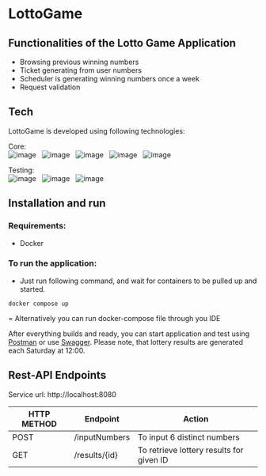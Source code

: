 # LottoGame

## Functionalities of the Lotto Game Application
- Browsing previous winning numbers
- Ticket generating from user numbers
- Scheduler is generating winning numbers once a week
- Request validation


## Tech

LottoGame is developed using following technologies: <br>

Core: <br>
![image](https://img.shields.io/badge/17-Java-orange?style=for-the-badge) &nbsp;
![image](https://img.shields.io/badge/apache_maven-C71A36?style=for-the-badge&logo=apachemaven&logoColor=white) &nbsp;
![image](https://img.shields.io/badge/Spring_Boot-F2F4F9?style=for-the-badge&logo=spring) &nbsp;
![image](https://img.shields.io/badge/MongoDB-4EA94B?style=for-the-badge&logo=mongodb&logoColor=white) &nbsp;
![image](https://img.shields.io/badge/Docker-2CA5E0?style=for-the-badge&logo=docker&logoColor=white) &nbsp;

Testing:<br>
![image](https://img.shields.io/badge/Junit5-25A162?style=for-the-badge&logo=junit5&logoColor=white) &nbsp;
![image](https://img.shields.io/badge/Mockito-78A641?style=for-the-badge) &nbsp;
![image](https://img.shields.io/badge/Testcontainers-9B489A?style=for-the-badge) &nbsp;


## Installation and run

### Requirements:
- Docker

### To run the application:
- Just run following command, and wait for containers to be pulled up and started.

``
docker compose up
``

= Alternatively you can run docker-compose file through you IDE

After everything builds and ready, you can start application and test using [Postman](https://www.postman.com/)
or use <a href="http://localhost:8080/swagger-ui/index.html#/">Swagger</a>. Please note, that lottery results are generated
each Saturday at 12:00.<br>


## Rest-API Endpoints

Service url: http://localhost:8080

| HTTP METHOD | Endpoint           | Action                                   |
|-------------|--------------------|------------------------------------------|
| POST        | /inputNumbers      | To input 6 distinct numbers              |
| GET         | /results/{id}      | To retrieve lottery results for given ID |
